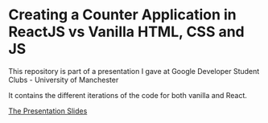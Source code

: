 # Creating a Counter Application in ReactJS vs Vanilla HTML, CSS and JS

This repository is part of a presentation I gave at Google Developer Student Clubs - University of Manchester

It contains the different iterations of the code for both vanilla and React.

[The Presentation Slides](https://docs.google.com/presentation/d/11XXfMorZDRjd8ZbxPMNy2obc5nBmbY3ZUEAPbXqGmUY/edit?usp=sharing&resourcekey=0-42gPirfCJvze742Jls9krQ)